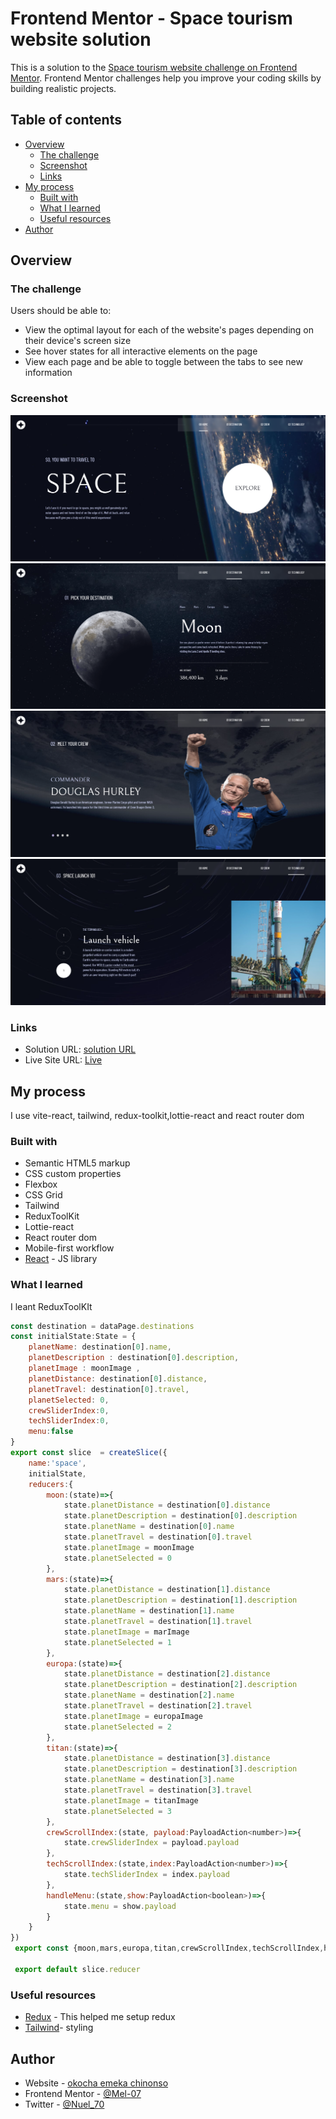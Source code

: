 # Frontend Mentor - Space tourism website solution

This is a solution to the [Space tourism website challenge on Frontend Mentor](https://www.frontendmentor.io/challenges/space-tourism-multipage-website-gRWj1URZ3). Frontend Mentor challenges help you improve your coding skills by building realistic projects. 

## Table of contents

- [Overview](#overview)
  - [The challenge](#the-challenge)
  - [Screenshot](#screenshot)
  - [Links](#links)
- [My process](#my-process)
  - [Built with](#built-with)
  - [What I learned](#what-i-learned)
  - [Useful resources](#useful-resources)
- [Author](#author)


## Overview

### The challenge

Users should be able to:

- View the optimal layout for each of the website's pages depending on their device's screen size
- See hover states for all interactive elements on the page
- View each page and be able to toggle between the tabs to see new information

### Screenshot

![home](./space%20web%20screenshot/FireShot%20Capture%20001%20-%20Space%20tourism%20-%20home%20page.png)
![destination](./space%20web%20screenshot/FireShot%20Capture%20002%20-%20Space%20tourism%20-%20destination.png)
![crew](./space%20web%20screenshot/FireShot%20Capture%20003%20-%20Space%20tourism%20-%20crew.png)
![technology](./space%20web%20screenshot/FireShot%20Capture%20004%20-%20Space%20tourism%20-%20technology.png)



### Links

- Solution URL: [solution URL](https://space-web-site-seven.vercel.app/technology)
- Live Site URL: [Live](https://space-web-site-seven.vercel.app/technology)

## My process
I use vite-react, tailwind, redux-toolkit,lottie-react and react router dom 

### Built with

- Semantic HTML5 markup
- CSS custom properties
- Flexbox
- CSS Grid
- Tailwind
- ReduxToolKit
- Lottie-react
- React router dom
- Mobile-first workflow
- [React](https://reactjs.org/) - JS library



### What I learned

I leant ReduxToolKIt


```js
const destination = dataPage.destinations
const initialState:State = {
    planetName: destination[0].name,
    planetDescription : destination[0].description,
    planetImage : moonImage ,
    planetDistance: destination[0].distance,
    planetTravel: destination[0].travel,
    planetSelected: 0,
    crewSliderIndex:0,
    techSliderIndex:0,
    menu:false
}
export const slice  = createSlice({
    name:'space',
    initialState,
    reducers:{
        moon:(state)=>{
            state.planetDistance = destination[0].distance
            state.planetDescription = destination[0].description
            state.planetName = destination[0].name
            state.planetTravel = destination[0].travel
            state.planetImage = moonImage
            state.planetSelected = 0
        },
        mars:(state)=>{
            state.planetDistance = destination[1].distance
            state.planetDescription = destination[1].description
            state.planetName = destination[1].name
            state.planetTravel = destination[1].travel
            state.planetImage = marImage
            state.planetSelected = 1
        },
        europa:(state)=>{
            state.planetDistance = destination[2].distance
            state.planetDescription = destination[2].description
            state.planetName = destination[2].name
            state.planetTravel = destination[2].travel
            state.planetImage = europaImage
            state.planetSelected = 2
        },
        titan:(state)=>{
            state.planetDistance = destination[3].distance
            state.planetDescription = destination[3].description
            state.planetName = destination[3].name
            state.planetTravel = destination[3].travel
            state.planetImage = titanImage
            state.planetSelected = 3
        },
        crewScrollIndex:(state, payload:PayloadAction<number>)=>{
            state.crewSliderIndex = payload.payload
        },
        techScrollIndex:(state,index:PayloadAction<number>)=>{
            state.techSliderIndex = index.payload
        },
        handleMenu:(state,show:PayloadAction<boolean>)=>{
            state.menu = show.payload
        }
    }
})
 export const {moon,mars,europa,titan,crewScrollIndex,techScrollIndex,handleMenu} = slice.actions

 export default slice.reducer
```


### Useful resources

- [Redux](https://redux.js.org/) - This helped me setup redux
- [Tailwind](https://tailwindcss.com/)- styling

## Author

- Website - [okocha emeka chinonso](https://www.your-site.com)
- Frontend Mentor - [@Mel-07](https://www.frontendmentor.io/profile/@Mel-07)
- Twitter - [@Nuel_70](https://x.com/nuel_70)

